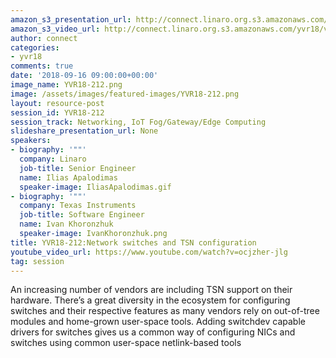```yaml
---
amazon_s3_presentation_url: http://connect.linaro.org.s3.amazonaws.com/yvr18/presentations/yvr18-212.pdf
amazon_s3_video_url: http://connect.linaro.org.s3.amazonaws.com/yvr18/videos/yvr18-212.mp4
author: connect
categories:
- yvr18
comments: true
date: '2018-09-16 09:00:00+00:00'
image_name: YVR18-212.png
image: /assets/images/featured-images/YVR18-212.png
layout: resource-post
session_id: YVR18-212
session_track: Networking, IoT Fog/Gateway/Edge Computing
slideshare_presentation_url: None
speakers:
- biography: '""'
  company: Linaro
  job-title: Senior Engineer
  name: Ilias Apalodimas
  speaker-image: IliasApalodimas.gif
- biography: '""'
  company: Texas Instruments
  job-title: Software Engineer
  name: Ivan Khoronzhuk
  speaker-image: IvanKhoronzhuk.png
title: YVR18-212:Network switches and TSN configuration
youtube_video_url: https://www.youtube.com/watch?v=ocjzher-jlg
tag: session
---
```


An increasing number of vendors are including TSN support on their hardware.
There’s a great diversity in the ecosystem for configuring switches and their respective features as many vendors rely on out-of-tree modules and home-grown user-space tools.
Adding switchdev capable drivers for switches gives us a common way of configuring NICs and switches using common user-space netlink-based tools
